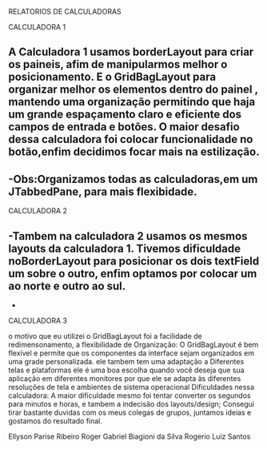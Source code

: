 RELATORIOS DE CALCULADORAS

CALCULADORA 1

 A Calculadora 1 usamos borderLayout para criar os paineis, afim de manipularmos melhor o posicionamento.
E o GridBagLayout para organizar melhor os elementos dentro do painel , 
mantendo uma organização permitindo que haja um grande espaçamento claro e eficiente dos campos de entrada e botões.
O maior desafio dessa calculadora foi colocar funcionalidade no botão,enfim decidimos focar mais na estilização. 
-
-Obs:Organizamos todas as calculadoras,em um JTabbedPane, para mais flexibidade.
-

CALCULADORA 2

-Tambem na calculadora 2 usamos os mesmos layouts da calculadora 1.
Tivemos dificuldade noBorderLayout para posicionar  os dois  textField um sobre o outro,
enfim optamos  por colocar um ao norte e outro ao sul.
-
-

CALCULADORA 3

o motivo que eu utilizei o GridBagLayout foi a facilidade de redimensonamento, 
a flexibilidade de Organização: O GridBagLayout é bem flexível e permite que os componentes
da interface sejam organizados em uma grade personalizada.
ele tambem tem uma adaptação a Diferentes telas e plataformas ele é uma boa escolha quando você deseja que sua 
aplicação em diferentes monitores por que ele se adapta 
às diferentes resoluções de tela e ambientes de sistema operacional
Dificuldades nessa calculadora: A maior dificuldade mesmo foi tentar converter os segundos para minutos e horas, e tambem a indecisão dos layouts/design;
Consegui tirar bastante duvidas com os meus colegas de grupos, juntamos ideias e gostamos do resultado final.


Ellyson Parise Ribeiro
Roger Gabriel Biagioni da Silva
Rogerio Luiz Santos

